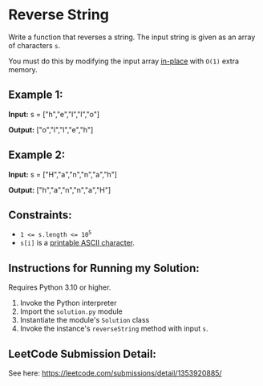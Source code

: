 # Reverse String

Write a function that reverses a string. The input string is given as an array
of characters `s`.

You must do this by modifying the input array [in-place](https://en.wikipedia.org/wiki/In-place_algorithm) with `O(1)` extra memory.

## Example 1:

**Input:** s = ["h","e","l","l","o"]

**Output:** ["o","l","l","e","h"]


## Example 2:

**Input:** s = ["H","a","n","n","a","h"]

**Output:** ["h","a","n","n","a","H"]


## Constraints:
* <code>1 <= s.length <= 10<sup>5</sup></code>
* `s[i]` is a [printable ASCII character](https://en.wikipedia.org/wiki/ASCII#Printable_characters).

## Instructions for Running my Solution:
Requires Python 3.10 or higher.

1. Invoke the Python interpreter
2. Import the `solution.py` module
3. Instantiate the module's `Solution` class
4. Invoke the instance's `reverseString` method with input `s`.

## LeetCode Submission Detail:
See here: https://leetcode.com/submissions/detail/1353920885/
